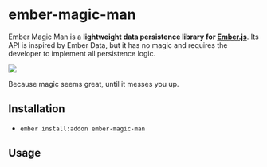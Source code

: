 # ember-magic-man

Ember Magic Man is a **lightweight data persistence library for
[Ember.js](http://emberjs.com/)**. Its API is inspired by Ember Data, but it has
no magic and requires the developer to implement all persistence logic.

![](http://media.giphy.com/media/saaJnNQJAZPck/giphy.gif)

Because magic seems great, until it messes you up.

## Installation

* `ember install:addon ember-magic-man`

## Usage
